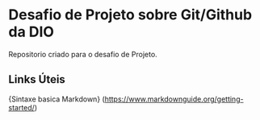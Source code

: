 # Desafio de Projeto sobre Git/Github da DIO
Repositorio criado para o desafio de Projeto.

## Links Úteis
{Sintaxe basica Markdown} (https://www.markdownguide.org/getting-started/)
